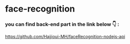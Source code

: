 # face-recognition

### you can find back-end part in the link below  👇 :

https://github.com/Hajjioui-MH/faceRecognition-nodejs-api
